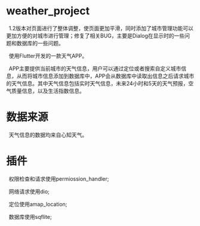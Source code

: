 # weather_project

&ensp;1.2版本对页面进行了整体调整，使页面更加平滑，同时添加了城市管理功能可以更加方便的对城市进行管理；修复了相关BUG，主要是Dialog在显示时的一些问题和数据库的一些问题。

&ensp;使用Flutter开发的一款天气APP。

&ensp;APP主要提供当前城市的天气信息，用户可以通过定位或者搜索自定义城市信息，从而将城市信息添加到数据库中，APP会从数据库中读取出信息之后请求城市的天气信息。其中天气信息包括实时天气信息，未来24小时和5天的天气预报，空气质量信息，以及生活指数信息。

# 数据来源

&ensp;天气信息的数据均来自心知天气。

# 插件

&ensp;权限检查和请求使用permiossion_handler;

&ensp;网络请求使用dio;

&ensp;定位使用amap_location;  

&ensp;数据库使用sqflite;
